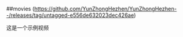 ##movies
(https://github.com/YunZhongHezhen/YunZhongHezhen--/releases/tag/untagged-e556de632023dec426ae)

这是一个示例视频
